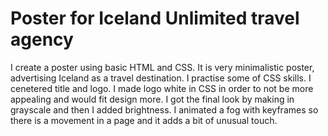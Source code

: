 # Poster for Iceland Unlimited travel agency
I create a poster using basic HTML and CSS. It is very minimalistic poster, advertising Iceland as a travel destination. I practise some of CSS skills. I cenetered title and logo. I made logo white in CSS in order to not be more appealing and would fit design more. I got the final look by making in grayscale and then I added brightness. I animated a fog with keyframes so there is a movement in a page and it adds a bit of unusual touch. 


